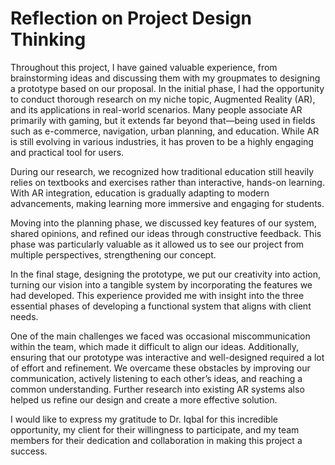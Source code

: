 # Reflection on Project Design Thinking
  Throughout this project, I have gained valuable experience, from brainstorming ideas and discussing them with my groupmates to designing a prototype based on our proposal. In the initial phase, I had the opportunity to conduct thorough research on my niche topic, Augmented Reality (AR), and its applications in real-world scenarios. Many people associate AR primarily with gaming, but it extends far beyond that—being used in fields such as e-commerce, navigation, urban planning, and education. While AR is still evolving in various industries, it has proven to be a highly engaging and practical tool for users.

  During our research, we recognized how traditional education still heavily relies on textbooks and exercises rather than interactive, hands-on learning. With AR integration, education is gradually adapting to modern advancements, making learning more immersive and engaging for students.

  Moving into the planning phase, we discussed key features of our system, shared opinions, and refined our ideas through constructive feedback. This phase was particularly valuable as it allowed us to see our project from multiple perspectives, strengthening our concept.

  In the final stage, designing the prototype, we put our creativity into action, turning our vision into a tangible system by incorporating the features we had developed. This experience provided me with insight into the three essential phases of developing a functional system that aligns with client needs.

  One of the main challenges we faced was occasional miscommunication within the team, which made it difficult to align our ideas. Additionally, ensuring that our prototype was interactive and well-designed required a lot of effort and refinement. We overcame these obstacles by improving our communication, actively listening to each other’s ideas, and reaching a common understanding. Further research into existing AR systems also helped us refine our design and create a more effective solution.

  I would like to express my gratitude to Dr. Iqbal for this incredible opportunity, my client for their willingness to participate, and my team members for their dedication and collaboration in making this project a success.
